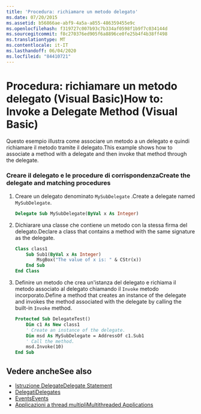 ```yaml
---
title: 'Procedura: richiamare un metodo delegato'
ms.date: 07/20/2015
ms.assetid: b56866ae-abf9-4a5a-a855-486359455e9c
ms.openlocfilehash: f319727c007b93c7b334af0598f1b9f7c034144d
ms.sourcegitcommit: f8c270376ed905f6a8896ce0fe25b4f4b38ff498
ms.translationtype: MT
ms.contentlocale: it-IT
ms.lasthandoff: 06/04/2020
ms.locfileid: "84410721"
---
```

# <a name="how-to-invoke-a-delegate-method-visual-basic"></a><span data-ttu-id="cf8b9-102">Procedura: richiamare un metodo delegato (Visual Basic)</span><span class="sxs-lookup"><span data-stu-id="cf8b9-102">How to: Invoke a Delegate Method (Visual Basic)</span></span>

<span data-ttu-id="cf8b9-103">Questo esempio illustra come associare un metodo a un delegato e quindi richiamare il metodo tramite il delegato.</span><span class="sxs-lookup"><span data-stu-id="cf8b9-103">This example shows how to associate a method with a delegate and then invoke that method through the delegate.</span></span>

### <a name="create-the-delegate-and-matching-procedures"></a><span data-ttu-id="cf8b9-104">Creare il delegato e le procedure di corrispondenza</span><span class="sxs-lookup"><span data-stu-id="cf8b9-104">Create the delegate and matching procedures</span></span>

1. <span data-ttu-id="cf8b9-105">Creare un delegato denominato `MySubDelegate` .</span><span class="sxs-lookup"><span data-stu-id="cf8b9-105">Create a delegate named `MySubDelegate`.</span></span>

    ```vb
    Delegate Sub MySubDelegate(ByVal x As Integer)
    ```

2. <span data-ttu-id="cf8b9-106">Dichiarare una classe che contiene un metodo con la stessa firma del delegato.</span><span class="sxs-lookup"><span data-stu-id="cf8b9-106">Declare a class that contains a method with the same signature as the delegate.</span></span>

    ```vb
    Class class1
        Sub Sub1(ByVal x As Integer)
            MsgBox("The value of x is: " & CStr(x))
        End Sub
    End Class
    ```

3. <span data-ttu-id="cf8b9-107">Definire un metodo che crea un'istanza del delegato e richiama il metodo associato al delegato chiamando il `Invoke` metodo incorporato.</span><span class="sxs-lookup"><span data-stu-id="cf8b9-107">Define a method that creates an instance of the delegate and invokes the method associated with the delegate by calling the built-in `Invoke` method.</span></span>

    ```vb
    Protected Sub DelegateTest()
        Dim c1 As New class1
        ' Create an instance of the delegate.
        Dim msd As MySubDelegate = AddressOf c1.Sub1
        ' Call the method.
        msd.Invoke(10)
    End Sub
    ```

## <a name="see-also"></a><span data-ttu-id="cf8b9-108">Vedere anche</span><span class="sxs-lookup"><span data-stu-id="cf8b9-108">See also</span></span>

- [<span data-ttu-id="cf8b9-109">Istruzione Delegate</span><span class="sxs-lookup"><span data-stu-id="cf8b9-109">Delegate Statement</span></span>](../../../language-reference/statements/delegate-statement.md)
- [<span data-ttu-id="cf8b9-110">Delegati</span><span class="sxs-lookup"><span data-stu-id="cf8b9-110">Delegates</span></span>](index.md)
- [<span data-ttu-id="cf8b9-111">Events</span><span class="sxs-lookup"><span data-stu-id="cf8b9-111">Events</span></span>](../events/index.md)
- [<span data-ttu-id="cf8b9-112">Applicazioni a thread multipli</span><span class="sxs-lookup"><span data-stu-id="cf8b9-112">Multithreaded Applications</span></span>](../../../../standard/threading/using-threads-and-threading.md)
